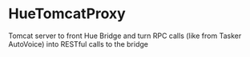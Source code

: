 HueTomcatProxy
==============

Tomcat server to front Hue Bridge and turn RPC calls (like from Tasker AutoVoice) into RESTful calls to the bridge
